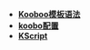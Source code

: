 <!-- _navbar.md -->
- [**Kooboo模板语法**](notes/Kooboo模板语法/kooboo指令.md)
- [**koobo配置**](notes/kooboo配置/媒体库)
- [**KScript**](notes/KScript/)
